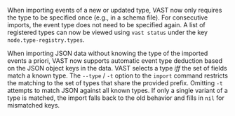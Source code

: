 When importing events of a new or updated type, VAST now only requires the type
to be specified once (e.g., in a schema file). For consecutive imports, the
event type does not need to be specified again. A list of registered types can
now be viewed using `vast status` under the key `node.type-registry.types`.

When importing JSON data without knowing the type of the imported events a
priori, VAST now supports automatic event type deduction based on the JSON
object keys in the data. VAST selects a type _iff_ the set of fields match a
known type. The `--type` / `-t` option to the `import` command restricts the
matching to the set of types that share the provided prefix. Omitting `-t`
attempts to match JSON against all known types. If only a single variant of a
type is matched, the import falls back to the old behavior and fills in `nil`
for mismatched keys.
